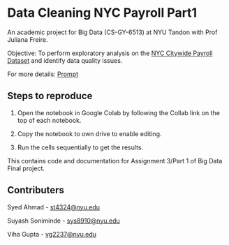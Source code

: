 # Data Cleaning NYC Payroll Part1

An academic project for Big Data (CS-GY-6513) at NYU Tandon with Prof Juliana Freire.

Objective: To perform exploratory analysis on the [NYC Citywide Payroll Dataset](https://data.cityofnewyork.us/City-Government/Citywide-Payroll-Data-Fiscal-Year-/k397-673e) and identify data quality issues.

For more details: [Prompt](https://github.com/guptaviha/NYC-Payroll-Data-Cleaning-1/blob/main/Project-Prompt.pdf) 

## Steps to reproduce

1. Open the notebook in Google Colab by following the Collab link on the top of each notebook.

2. Copy the notebook to own drive to enable editing.

3. Run the cells sequentially to get the results.

This contains code and documentation for Assignment 3/Part 1 of Big Data Final project.

## Contributers

Syed Ahmad - st4324@nyu.edu

Suyash Soniminde - sys8910@nyu.edu

Viha Gupta - vg2237@nyu.edu
